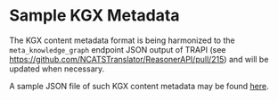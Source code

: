 # Sample KGX Metadata

The KGX content metadata format is being harmonized to the `meta_knowledge_graph` endpoint JSON output of TRAPI (see https://github.com/NCATSTranslator/ReasonerAPI/pull/215) and will be updated when necessary.  

A sample JSON file of such KGX content metadata may be found [here](kgea/server/catalog/tests/data/sample_meta_knowledge_graph.json).
